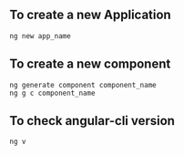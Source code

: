 ## To create a new Application
```
ng new app_name
```
## To create a new component
```
ng generate component component_name
ng g c component_name
```
## To check angular-cli version
```
ng v
```